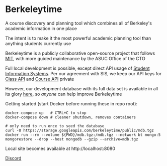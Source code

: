 # Berkeleytime

A course discovery and planning tool which combines all of Berkeley's academic information in one place

The intent is to make it the most powerful academic planning tool than anything students currently use

Berkeleytime is a publicly collaborative open-source project that follows [MIT](https://en.wikipedia.org/wiki/MIT_License), with more guided maintenance by the ASUC Office of the CTO

Full local development is possible, except direct API usage of [Student Information Systems](https://api-central.berkeley.edu/). Per our agreement with SIS, we keep our API keys for [Class API](https://api-central.berkeley.edu/api/45) and [Course API](https://api-central.berkeley.edu/api/72) private

However, our development database with its full data set is available in all its glory [here](https://storage.googleapis.com/berkeleytime/public/mdb.tar.gz), so _anyone_ can help improve Berkeleytime

Getting started (start Docker before running these in repo root):

```{bash}
docker-compose up   # CTRL+C to stop
docker-compose down # cleaner shutdown, removes containers

# only need to run once to seed the database
curl -O https://storage.googleapis.com/berkeleytime/public/mdb.tgz
docker run --rm --volume ${PWD}/mdb.tgz:/mdb.tgz --network bt mongo:5 mongorestore --drop --host mongodb --gzip --archive=mdb.tgz
```

Local site becomes available at http://localhost:8080

[Discord](https://discord.gg/DeCEPNdPjc)
